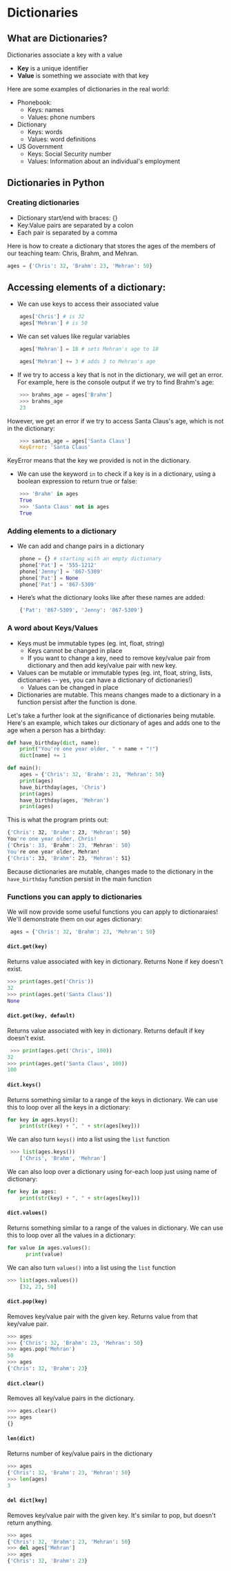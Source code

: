 # Dictionaries

## What are Dictionaries?

Dictionaries associate a key with a value

* **Key** is a unique identifier
* **Value** is something we associate with that key

Here are some examples of dictionaries in the real world:

* Phonebook:
  * Keys: names
  * Values: phone numbers
* Dictionary
  * Keys: words
  * Values: word definitions
* US Government
  * Keys: Social Security number
  * Values: Information about an individual's employment

## Dictionaries in Python

### Creating dictionaries

* Dictionary start/end with braces: {}
* Key:Value pairs are separated by a colon
* Each pair is separated by a comma

Here is how to create a dictionary that stores the ages of the members of our teaching team: Chris, Brahm, and Mehran.

```python
ages = {'Chris': 32, 'Brahm': 23, 'Mehran': 50}
```

## Accessing elements of a dictionary:

* We can use keys to access their associated value

```python
    ages['Chris'] # is 32
    ages['Mehran'] # is 50
```

* We can set values like regular variables

```python
    ages['Mehran'] = 18 # sets Mehran's age to 18

    ages['Mehran'] += 3 # adds 3 to Mehran's age
```

* If we try to access a key that is not in the dictionary, we will get an error. For example, here is the console output if we try to find Brahm's age:

```python
    >>> brahms_age = ages['Brahm']
    >>> brahms_age
    23
```

  However, we get an error if we try to access Santa Claus's age, which is not in the dictionary:

```python
    >>> santas_age = ages['Santa Claus']
    KeyError: 'Santa Claus' 
```

  KeyError means that the key we provided is not in the dictionary.

* We can use the keyword `in` to check if a key is in a dictionary, using a boolean expression to return true or false:

```python
    >>> 'Brahm' in ages
    True
    >>> 'Santa Claus' not in ages
    True
```

### Adding elements to a dictionary

* We can add and change pairs in a dictionary

```python
    phone = {} # starting with an empty dictionary 
    phone['Pat'] = '555-1212'
    phone['Jenny'] = '867-5309'
    phone['Pat'] = None
    phone['Pat'] = '867-5309'
```

* Here’s what the dictionary looks like after these names are added:

```python
    {'Pat': '867-5309', 'Jenny': '867-5309'}
```

### A word about Keys/Values

* Keys must be immutable types (eg. int, float, string)
  * Keys cannot be changed in place
  * If you want to change a key, need to remove key/value pair from dictionary and then add key/value pair with new key.
* Values can be mutable or immutable types (eg. int, float, string, lists, dictionaries -- yes, you can have a dictionary of dictionaries!)
  * Values can be changed in place
* Dictionaries are mutable. This means changes made to a dictionary in a function persist after the function is done.

Let's take a further look at the significance of dictionaries being mutable. Here's an example, which takes our dictionary of ages and adds one to the age when a person has a birthday:

```python
def have_birthday(dict, name):
    print("You're one year older, " + name + "!")
    dict[name] += 1

def main():
    ages = {'Chris': 32, 'Brahm': 23, 'Mehran': 50}
    print(ages)
    have_birthday(ages, 'Chris')
    print(ages)
    have_birthday(ages, 'Mehran')
    print(ages)
```

This is what the program prints out:

```bash
{'Chris': 32, 'Brahm': 23, 'Mehran': 50}
You're one year older, Chris!
{'Chris': 33, 'Brahm': 23, 'Mehran': 50}
You're one year older, Mehran!
{'Chris': 33, 'Brahm': 23, 'Mehran': 51}
```

Because dictionaries are mutable, changes made to the dictionary in the `have_birthday` function persist in the main function

### Functions you can apply to dictionaries

We will now provide some useful functions you can apply to dictionaraies! We'll demonstrate them on our ages dictionary:

```python
 ages = {'Chris': 32, 'Brahm': 23, 'Mehran': 50} 
```

#### `dict.get(key)`

Returns value associated with key in dictionary. Returns None if key doesn't exist.

```python
>>> print(ages.get('Chris'))
32
>>> print(ages.get('Santa Claus')) 
None
```

#### `dict.get(key, default)`

Returns value associated with key in dictionary. Returns default if key doesn't exist.

```python
 >>> print(ages.get('Chris', 100))
32
>>> print(ages.get('Santa Claus', 100))
100
```

#### `dict.keys()`

Returns something similar to a range of the keys in dictionary. We can use this to loop over all the keys in a dictionary:

```python
for key in ages.keys():
    print(str(key) + ", " + str(ages[key]))
```

We can also turn `keys()` into a list using the `list` function

```python
 >>> list(ages.keys())
    ['Chris', 'Brahm', 'Mehran']
```

We can also loop over a dictionary using for-each loop just using name of dictionary:

```python
for key in ages:
    print(str(key) + ", " + str(ages[key]))
```

#### `dict.values()`

Returns something similar to a range of the values in dictionary. We can use this to loop over all the values in a dictionary:

```python
for value in ages.values():
      print(value)
```

We can also turn `values()` into a list using the `list` function

```python
>>> list(ages.values())
    [32, 23, 50]
```

#### `dict.pop(key)`

Removes key/value pair with the given key. Returns value from that key/value pair.

```python
>>> ages
>>> {'Chris': 32, 'Brahm': 23, 'Mehran': 50}
>>> ages.pop('Mehran')
50
>>> ages
{'Chris': 32, 'Brahm': 23}
```

#### `dict.clear()`

Removes all key/value pairs in the dictionary.

```python
>>> ages.clear()
>>> ages
{}
```

#### `len(dict)`

Returns number of key/value pairs in the dictionary

```python
>>> ages
{'Chris': 32, 'Brahm': 23, 'Mehran': 50}
>>> len(ages)
3
```

#### `del dict[key]`

Removes key/value pair with the given key. It's similar to pop, but doesn't return anything.

```python
>>> ages
{'Chris': 32, 'Brahm': 23, 'Mehran': 50}
>>> del ages['Mehran']
>>> ages
{'Chris': 32, 'Brahm': 23}
```
